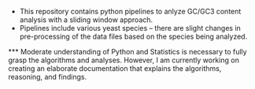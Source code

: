 - This repository contains python pipelines to anlyze GC/GC3 content analysis with a sliding window approach.
- Pipelines include various yeast species – there are slight changes in pre-processing of the data files based on the species being analyzed.

*** Moderate understanding of Python and Statistics is necessary to fully grasp the algorithms and analyses. However, I am currently working on creating an elaborate documentation that explains the algorithms, reasoning, and findings.
